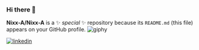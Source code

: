 ### Hi there 👋

**Nixx-A/Nixx-A** is a ✨ _special_ ✨ repository because its `README.md` (this file) appears on your GitHub profile.
![giphy](https://github.com/Nixx-A/Nixx-A/assets/71731922/f4f6cebd-1d97-429b-803f-468f26854eb1)

<a width='20px' href='' heigth='20px'>![linkedin](https://github.com/Nixx-A/Nixx-A/assets/71731922/cd94aa7a-d2bd-4307-a092-992135e0c9ff)</a>
